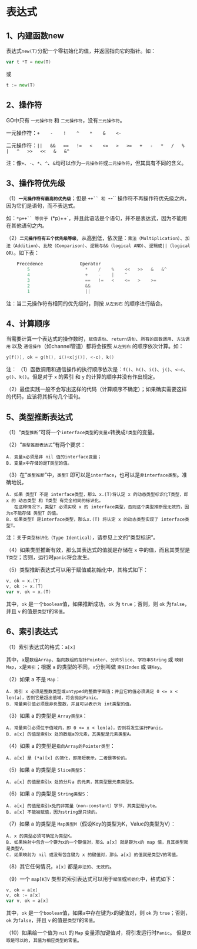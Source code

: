 
表达式
=====

## 1、内建函数new
表达式`new(T)`分配一个零初始化的值，并返回指向它的指针。如：
```go
var t *T = new(T)
```
或
```go
t := new(T)
```


## 2、操作符
GO中只有 `一元操作符` 和 `二元操作符`，没有`三元操作符`。

一元操作符：`+    -    !    ^    *    &    <-`

二元操作符：`||   &&   ==   !=   <    <=   >   >=   +   -   *   /   %   |   ^   >>   <<   &   &^`

注：像`+`、`-`、`*`、`^`、`&`均可以作为`一元操作符`或`二元操作符`，但其具有不同的含义。


## 3、操作符优先级
（1）**`一元操作符有最高的优先级`**；但是 `++`` 和 `--`` 操作符不再操作符优先级之内，因为它们是语句，而不表达式。

如：`*p++`` 等价于 `(*p)++`，并且此语法是个语句，并不是表达式，因为不能用在其他语句之内。

（2）**`二元操作符有五个优先级等级`**，从高到低，依次是：`乘法（Multiplication）`、`加法（Addition）`、`比较（Comparison）`、`逻辑与&&（logical AND）`、`逻辑或||（logical OR）`。如下表：
```go
    Precedence              Operator
        5                     *    /    %    <<   >>   &   &^
        4                     +    -    |    ^
        3                     ==   !=   <    <=   >    >=
        2                     &&
        1                     ||
```
注：当二元操作符有相同的优先级时，则按 `从左到右` 的顺序进行结合。


## 4、计算顺序
当需要计算一个表达式的操作数时，`赋值语句`、`return语句`、`所有的函数调用`、`方法调用` 以及 `通信操作`（如channel管道）都将会按照 `从左到右` 的顺序依次计算。如：
```go
y[f()], ok = g(h(), i()+x[j()], <-c), k()
```
注：
（1）函数调用和通信操作的执行顺序依次是：`f()`、`h()`、`i()`、`j()`、`<-c`、`g()`、`k()`。但是对于 `x` 的索引 和 `y` 的计算的顺序并没有作出规定。

（2）最佳实践一般不会写出这样的代码（计算顺序不确定）；如果确实需要这样的代码，应该将其拆句几个语句。


## 5、类型推断表达式
（1）“`类型推断`”可将一个`interface类型`的`变量x`转换成`T类型`的变量。

（2）“`类型推断表达式`”有两个要求：

    A. 变量x必须是非 nil 值的interface变量；
    B. 变量x中存储的是T类型的值。

（3）在“`类型推断`”中，`类型T` 即可以是`interface`，也可以是`非interface类型`。准确地说，

    A. 如果 类型T 不是 interface类型，那么 x.(T)将认定 x 的动态类型标识化T类型，即 x 的 动态类型 和 T类型 有完全相同的标识化。
       在这种情况下，类型T 必须实现 x 的 interface类型，否则这个类型推断是无效的，因为x不能存储 类型T 的值。
    B. 如果类型T 是interface类型，那么x.(T) 将认定 x 的动态类型实现了 interface类型T。

注：关于`类型标识化（Type Identical）`，请参见上文的“类型标识”。

（4）如果类型推断有效，那么其表达式的值就是存储在 `x` 中的值，而且其类型是`T类型`；否则，运行时`panic`将会发生。

（5）类型推断表达式可以用于赋值或初始化中，其格式如下：
```go
v, ok = x.(T)
v, ok := x.(T)
var v, ok = x.(T)
```
其中，`ok` 是一个`boolean`值，如果推断成功，`ok` 为 `true`；否则，则 `ok` 为`false`，并且 `v` 的值是`类型T`的`零值`。


## 6、索引表达式
（1）索引表达式的格式：`a[x]`

其中，`a`是`数组Array`、`指向数组的指针Pointer`、`分片Slice`、`字符串String` 或 `映射Map`，`x`是`索引`；根据 `a` 的类型的不同，`x`分别叫做 `索引Index` 或 `键Key`。

（2）如果 a 不是 `Map`：

    A. 索引 x 必须是整数类型或untyped的整数字面值；并且它的值必须满足 0 <= x < len(a)，否则它是超出值域，将会抛出Panic。
    B. 常量索引值必须是非负整数，并且可以表示为 int类型的值。

（3）如果 a 的类型是 `Array类型A`：

    A. 常量索引必须位于值域内，即 0 <= x < len(a)，否则将发生运行Panic。
    B. a[x] 的值是索引x 处的数组a的元素，其类型是元素类型A。

（4）如果 a 的类型是`指向Array的Pointer类型`：

    A. a[x] 是 (*a)[x] 的简化，即简短表示，二者是等价的。

（5）如果 a 的类型是 `Slice类型S`：

    A. a[x] 的值是索引x 处的分片a 的元素，其类型是元素类型S。

（6）如果 a 的类型是 `String类型S`：

    A. a[x] 的值是索引x处的非常量（non-constant）字节，其类型是byte。
    B. a[x] 不能被赋值，因为string是只读的。

（7）如果 a 的类型是 `Map类型M`（假设Key的类型为K，Value的类型为V）：

    A. x 的类型必须可确定为类型K。
    B. 如果映射中包含一个键为x的一个键值对，那么 a[x] 就是键为x的 map 值，且其类型就是类型V。
    C. 如果映射为 nil 或没有包含键为 x 的键值对，那么 a[x] 的值就是类型V的零值。

（8）其它任何情况，`a[x]` 都是`非法的`、`无效的`。

（9）一个 `map[K]V` 类型的索引表达式可以用于`赋值`或`初始化`中，格式如下：
```go
v, ok = a[x]
v, ok := a[x]
var v, ok = a[x]
```
其中，`ok` 是一个`boolean`值，如果`a`中存在键为`x`的键值对，则 `ok` 为 `true`；否则，`ok` 为`false`，并且 `v` 的值是`类型T`的`零值`。

（10）如果给一个值为 `nil` 的 `Map` 变量添加键值对，将引发运行时`Panic`。 但是`获取是可以的`，`其值为相应类型的零值`。
